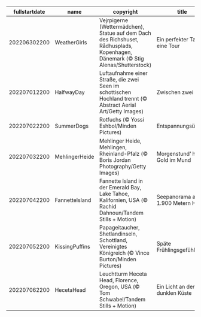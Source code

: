 |fullstartdate|name|copyright|title|image|
|--|--|--|--|--|
202206302200|WeatherGirls|Vejrpigerne (Wettermädchen), Statue auf dem Dach des Richshuset, Rådhusplads, Kopenhagen, Dänemark (© Stig Alenas/Shutterstock)|Ein perfekter Tag für eine Tour|![](/de-DE/2022/07/202206302200WeatherGirls.jpg)|
202207012200|HalfwayDay|Luftaufnahme einer Straße, die zwei Seen im schottischen Hochland trennt (© Abstract Aerial Art/Getty Images)|Zwischen zwei Seen|![](/de-DE/2022/07/202207012200HalfwayDay.jpg)|
202207022200|SummerDogs|Rotfuchs (© Yossi Eshbol/Minden Pictures)|Entspannungsübung|![](/de-DE/2022/07/202207022200SummerDogs.jpg)|
202207032200|MehlingerHeide|Mehlinger Heide, Mehlingen, Rheinland-Pfalz (© Boris Jordan Photography/Getty Images)|Morgenstund‘ hat Gold im Mund|![](/de-DE/2022/07/202207032200MehlingerHeide.jpg)|
202207042200|FannetteIsland|Fannette Island in der Emerald Bay, Lake Tahoe, Kalifornien, USA (© Rachid Dahnoun/Tandem Stills + Motion)|Seepanorama auf 1.900 Metern Höhe|![](/de-DE/2022/07/202207042200FannetteIsland.jpg)|
202207052200|KissingPuffins|Papageitaucher, Shetlandinseln, Schottland, Vereinigtes Königreich (© Vince Burton/Minden Pictures)|Späte Frühlingsgefühle|![](/de-DE/2022/07/202207052200KissingPuffins.jpg)|
202207062200|HecetaHead|Leuchtturm Heceta Head, Florence, Oregon, USA (© Tom Schwabel/Tandem Stills + Motion)|Ein Licht an der dunklen Küste|![](/de-DE/2022/07/202207062200HecetaHead.jpg)|

